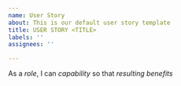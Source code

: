 ```yaml
---
name: User Story
about: This is our default user story template
title: USER STORY <TITLE>
labels: ''
assignees: ''

---
```


As a *role*, I can *capability* so that *resulting benefits*
